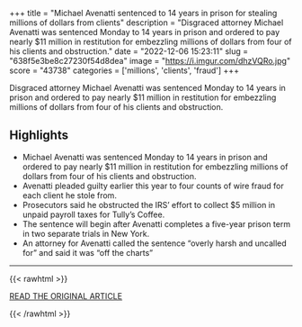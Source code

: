 +++
title = "Michael Avenatti sentenced to 14 years in prison for stealing millions of dollars from clients"
description = "Disgraced attorney Michael Avenatti was sentenced Monday to 14 years in prison and ordered to pay nearly $11 million in restitution for embezzling millions of dollars from four of his clients and obstruction."
date = "2022-12-06 15:23:11"
slug = "638f5e3be8c27230f54d8dea"
image = "https://i.imgur.com/dhzVQRo.jpg"
score = "43738"
categories = ['millions', 'clients', 'fraud']
+++

Disgraced attorney Michael Avenatti was sentenced Monday to 14 years in prison and ordered to pay nearly $11 million in restitution for embezzling millions of dollars from four of his clients and obstruction.

## Highlights

- Michael Avenatti was sentenced Monday to 14 years in prison and ordered to pay nearly $11 million in restitution for embezzling millions of dollars from four of his clients and obstruction.
- Avenatti pleaded guilty earlier this year to four counts of wire fraud for each client he stole from.
- Prosecutors said he obstructed the IRS’ effort to collect $5 million in unpaid payroll taxes for Tully’s Coffee.
- The sentence will begin after Avenatti completes a five-year prison term in two separate trials in New York.
- An attorney for Avenatti called the sentence “overly harsh and uncalled for” and said it was “off the charts”

---

{{< rawhtml >}}
  <p class="article-category">
    <a target="_blank" href="https://edition.cnn.com/2022/12/05/politics/michael-avenatti-prison-sentence-client-embezzlement/index.html?utm_term=link&amp;utm_content=2022-12-05T20%3A48%3A51&amp;utm_source=twcnnbrk&amp;utm_medium=social">READ THE ORIGINAL ARTICLE</a>
  </p>
{{< /rawhtml >}}
